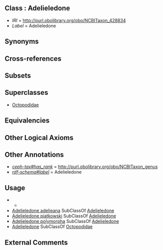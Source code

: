 
## Class : Adelieledone

 * *IRI* = http://purl.obolibrary.org/obo/NCBITaxon_428834
 * *Label* = Adelieledone

## Synonyms


## Cross-references


## Subsets


## Superclasses

 * [Octopodidae](../../NCBITaxon/47/NCBITaxon_6647.md)

## Equivalencies


## Other Logical Axioms


## Other Annotations

 * *[ceph-tax#has_rank](../../ceph-tax#has/nk/ceph-tax#has_rank.md)* = http://purl.obolibrary.org/obo/NCBITaxon_genus
 * *[rdf-schema#label](../../el/rdf-schema#label.md)* = Adelieledone

## Usage

 * -
 * [Adelieledone adelieana](../../NCBITaxon/13/NCBITaxon_562013.md) SubClassOf [Adelieledone](../../NCBITaxon/34/NCBITaxon_428834.md)
 * [Adelieledone piatkowski](../../NCBITaxon/66/NCBITaxon_478566.md) SubClassOf [Adelieledone](../../NCBITaxon/34/NCBITaxon_428834.md)
 * [Adelieledone polymorpha](../../NCBITaxon/35/NCBITaxon_428835.md) SubClassOf [Adelieledone](../../NCBITaxon/34/NCBITaxon_428834.md)
 * [Adelieledone](../../NCBITaxon/34/NCBITaxon_428834.md) SubClassOf [Octopodidae](../../NCBITaxon/47/NCBITaxon_6647.md)

## External Comments

